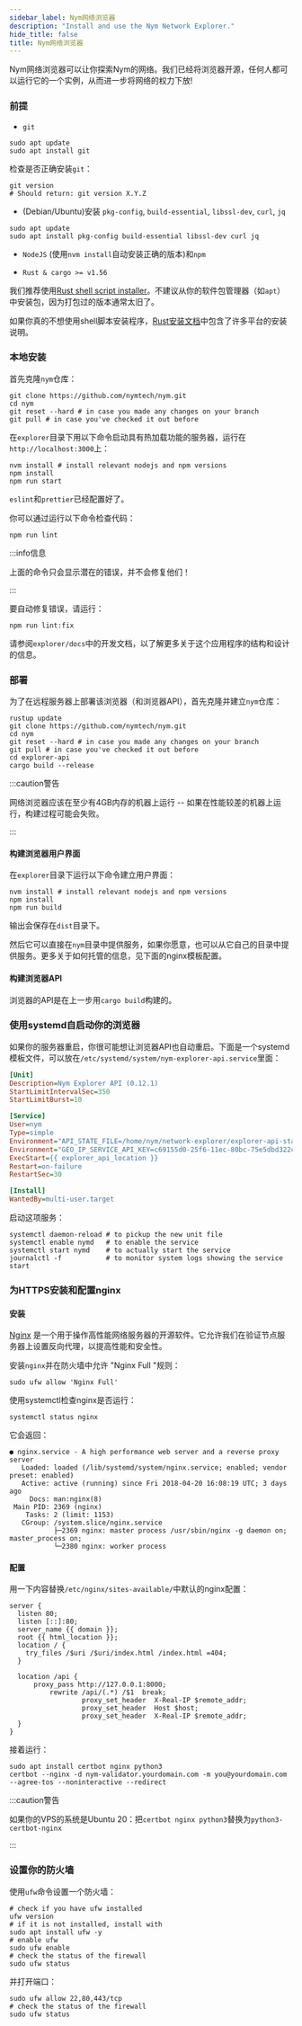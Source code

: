 ```yaml
---
sidebar_label: Nym网络浏览器
description: "Install and use the Nym Network Explorer."
hide_title: false
title: Nym网络浏览器
---
```



Nym网络浏览器可以让你探索Nym的网络。我们已经将浏览器开源，任何人都可以运行它的一个实例，从而进一步将网络的权力下放! 

### 前提

- `git`

```
sudo apt update
sudo apt install git
```

检查是否正确安装`git`：

```
git version
# Should return: git version X.Y.Z
```

- (Debian/Ubuntu)安装 `pkg-config`, `build-essential`, `libssl-dev`, `curl`, `jq`

```
sudo apt update
sudo apt install pkg-config build-essential libssl-dev curl jq
```

- `NodeJS` (使用`nvm install`自动安装正确的版本)和`npm`

- `Rust & cargo >= v1.56`

我们推荐使用[Rust shell script installer](https://www.rust-lang.org/tools/install)。不建议从你的软件包管理器（如`apt`）中安装包，因为打包过的版本通常太旧了。

如果你真的不想使用shell脚本安装程序，[Rust安装文档](https://forge.rust-lang.org/infra/other-installation-methods.html)中包含了许多平台的安装说明。


### 本地安装

首先克隆`nym`仓库：

```
git clone https://github.com/nymtech/nym.git
cd nym
git reset --hard # in case you made any changes on your branch
git pull # in case you've checked it out before
```

在`explorer`目录下用以下命令启动具有热加载功能的服务器，运行在`http://localhost:3000`上：

```
nvm install # install relevant nodejs and npm versions 
npm install
npm run start
```

`eslint`和`prettier`已经配置好了。

你可以通过运行以下命令检查代码：

```
npm run lint
```

:::info信息

上面的命令只会显示潜在的错误，并不会修复他们！

:::

要自动修复错误，请运行：

```
npm run lint:fix
```

请参阅`explorer/docs`中的开发文档，以了解更多关于这个应用程序的结构和设计的信息。

### 部署

为了在远程服务器上部署该浏览器（和浏览器API），首先克隆并建立`nym`仓库：

```
rustup update
git clone https://github.com/nymtech/nym.git
cd nym
git reset --hard # in case you made any changes on your branch
git pull # in case you've checked it out before
cd explorer-api
cargo build --release
```

:::caution警告

网络浏览器应该在至少有4GB内存的机器上运行 -- 如果在性能较差的机器上运行，构建过程可能会失败。

:::

#### 构建浏览器用户界面 

在`explorer`目录下运行以下命令建立用户界面：

```
nvm install # install relevant nodejs and npm versions 
npm install
npm run build
```

输出会保存在`dist`目录下。

然后它可以直接在`nym`目录中提供服务，如果你愿意，也可以从它自己的目录中提供服务。更多关于如何托管的信息，见下面的nginx模板配置。

#### 构建浏览器API

浏览器的API是在上一步用`cargo build`构建的。

### 使用systemd自启动你的浏览器

如果你的服务器重启，你很可能想让浏览器API也自动重启。下面是一个systemd模板文件，可以放在`/etc/systemd/system/nym-explorer-api.service`里面：

```ini
[Unit]
Description=Nym Explorer API (0.12.1)
StartLimitIntervalSec=350
StartLimitBurst=10

[Service]
User=nym
Type=simple
Environment="API_STATE_FILE=/home/nym/network-explorer/explorer-api-state.json"
Environment="GEO_IP_SERVICE_API_KEY=c69155d0-25f6-11ec-80bc-75e5dbd322c3"
ExecStart={{ explorer_api_location }}
Restart=on-failure
RestartSec=30

[Install]
WantedBy=multi-user.target
```

启动这项服务：

```
systemctl daemon-reload # to pickup the new unit file
systemctl enable nymd   # to enable the service
systemctl start nymd    # to actually start the service
journalctl -f           # to monitor system logs showing the service start
```

### 为HTTPS安装和配置nginx

#### 安装

[Nginx](https://www.nginx.com/resources/glossary/nginx/#:~:text=NGINX%20is%20open%20source%20software,%2C%20media%20streaming%2C%20and%20more.&text=In%20addition%20to%20its%20HTTP,%2C%20TCP%2C%20and%20UDP%20servers.) 是一个用于操作高性能网络服务器的开源软件。它允许我们在验证节点服务器上设置反向代理，以提高性能和安全性。

安装`nginx`并在防火墙中允许 "Nginx Full "规则：

```
sudo ufw allow 'Nginx Full'
```

使用systemctl检查nginx是否运行：

```
systemctl status nginx
```

它会返回：

```
● nginx.service - A high performance web server and a reverse proxy server
   Loaded: loaded (/lib/systemd/system/nginx.service; enabled; vendor preset: enabled)
   Active: active (running) since Fri 2018-04-20 16:08:19 UTC; 3 days ago
     Docs: man:nginx(8)
 Main PID: 2369 (nginx)
    Tasks: 2 (limit: 1153)
   CGroup: /system.slice/nginx.service
           ├─2369 nginx: master process /usr/sbin/nginx -g daemon on; master_process on;
           └─2380 nginx: worker process
```

#### 配置

用一下内容替换`/etc/nginx/sites-available/`中默认的nginx配置：

```
server {
  listen 80;
  listen [::]:80;
  server_name {{ domain }};
  root {{ html_location }};
  location / {
    try_files /$uri /$uri/index.html /index.html =404;
  }

  location /api {
      proxy_pass http://127.0.0.1:8000;
		  rewrite /api/(.*) /$1  break;
                  proxy_set_header  X-Real-IP $remote_addr;
                  proxy_set_header  Host $host;
                  proxy_set_header  X-Real-IP $remote_addr;
  }
}
```

接着运行：

```
sudo apt install certbot nginx python3
certbot --nginx -d nym-validator.yourdomain.com -m you@yourdomain.com --agree-tos --noninteractive --redirect
```

:::caution警告

如果你的VPS的系统是Ubuntu 20：把`certbot nginx python3`替换为`python3-certbot-nginx`

:::

### 设置你的防火墙

使用`ufw`命令设置一个防火墙：

```
# check if you have ufw installed
ufw version
# if it is not installed, install with
sudo apt install ufw -y
# enable ufw
sudo ufw enable
# check the status of the firewall
sudo ufw status
```

并打开端口：

```
sudo ufw allow 22,80,443/tcp
# check the status of the firewall
sudo ufw status
```